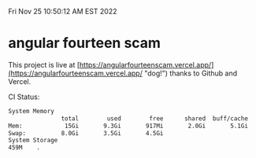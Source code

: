 Fri Nov 25 10:50:12 AM EST 2022

# angular fourteen scam


This project is live at [https://angularfourteenscam.vercel.app/](https://angularfourteenscam.vercel.app/ "dog!") thanks to Github and Vercel.

CI Status: 

```bash
System Memory
               total        used        free      shared  buff/cache   available
Mem:            15Gi       9.3Gi       917Mi       2.0Gi       5.1Gi       3.6Gi
Swap:          8.0Gi       3.5Gi       4.5Gi
System Storage
459M	.
```
